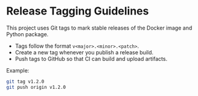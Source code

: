 # Release Tagging Guidelines

This project uses Git tags to mark stable releases of the Docker image and Python package.

- Tags follow the format `v<major>.<minor>.<patch>`.
- Create a new tag whenever you publish a release build.
- Push tags to GitHub so that CI can build and upload artifacts.

Example:

```bash
git tag v1.2.0
git push origin v1.2.0
```

